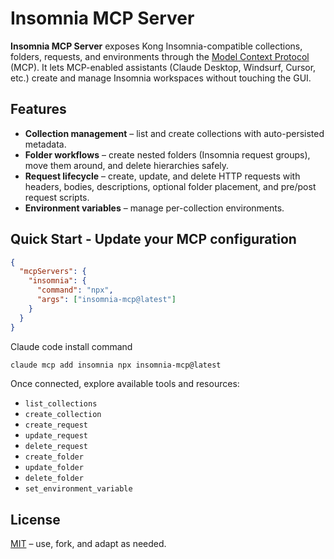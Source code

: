 # Insomnia MCP Server

**Insomnia MCP Server** exposes Kong Insomnia-compatible collections, folders, requests, and environments through the [Model Context Protocol](https://modelcontextprotocol.io/) (MCP). It lets MCP-enabled assistants (Claude Desktop, Windsurf, Cursor, etc.) create and manage Insomnia workspaces without touching the GUI.

## Features

- **Collection management** – list and create collections with auto-persisted metadata.
- **Folder workflows** – create nested folders (Insomnia request groups), move them around, and delete hierarchies safely.
- **Request lifecycle** – create, update, and delete HTTP requests with headers, bodies, descriptions, optional folder placement, and pre/post request scripts.
- **Environment variables** – manage per-collection environments.

## Quick Start - Update your MCP configuration

```json
{
  "mcpServers": {
    "insomnia": {
      "command": "npx",
      "args": ["insomnia-mcp@latest"]
    }
  }
}
```

Claude code install command

```bash
claude mcp add insomnia npx insomnia-mcp@latest
```

Once connected, explore available tools and resources:

- `list_collections`
- `create_collection`
- `create_request`
- `update_request`
- `delete_request`
- `create_folder`
- `update_folder`
- `delete_folder`
- `set_environment_variable`

## License

[MIT](./LICENSE) – use, fork, and adapt as needed.
